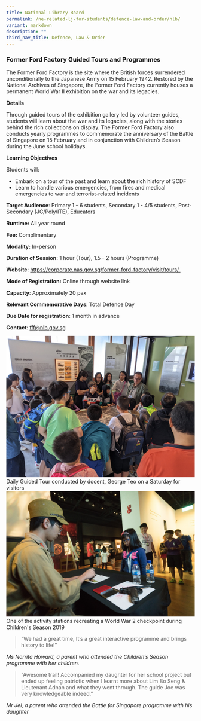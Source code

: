 ```yaml
---
title: National Library Board
permalink: /ne-related-lj-for-students/defence-law-and-order/nlb/
variant: markdown
description: ""
third_nav_title: Defence, Law & Order
---
```

### Former Ford Factory Guided Tours and Programmes

The Former Ford Factory is the site where the British forces surrendered unconditionally to the Japanese Army on 15 February 1942. Restored by the National Archives of Singapore, the Former Ford Factory currently houses a permanent World War II exhibition on the war and its legacies.

**Details**

Through guided tours of the exhibition gallery led by volunteer guides, students will learn about the war and its legacies, along with the stories behind the rich collections on display. The Former Ford Factory also conducts yearly programmes to commemorate the anniversary of the Battle of Singapore on 15 February and in conjunction with Children’s Season during the June school holidays.

**Learning Objectives**

Students will: 
* Embark on a tour of the past and learn about the rich history of SCDF 
* Learn to handle various emergencies, from fires and medical emergencies to war and terrorist-related incidents

**Target Audience**: Primary 1 - 6 students, Secondary 1 - 4/5 students, Post-Secondary (JC/Poly/ITE),  Educators

**Runtime:** All year round

**Fee:** Complimentary

**Modality:** In-person

**Duration of Session:** 1 hour (Tour), 1.5 - 2 hours (Programme)

**Website**: https://corporate.nas.gov.sg/former-ford-factory/visit/tours/ 

**Mode of Registration:** Online through website link

**Capacity**: Approximately 20 pax

**Relevant Commemorative Days**: Total Defence Day

**Due Date for registration**: 1 month in advance

**Contact**: fff@nlb.gov.sg

![](/images/Photo_1_FFF.jpg)Daily Guided Tour conducted by docent, George Teo on a Saturday for visitors
![](/images/Photo_2_FFF.jpg)One of the activity stations recreating a World War 2 checkpoint during Children's Season 2019

> “We had a great time, It’s a great interactive programme and brings history to life!” 

*Ms Norrita Howard, a parent who attended the Children’s Season programme with her children.*

> “Awesome trail! Accompanied my daughter for her school project but ended up feeling patriotic when I learnt more about Lim Bo Seng & Lieutenant Adnan and what they went through. The guide Joe was very knowledgeable indeed.”

*Mr Jei, a parent who attended the Battle for Singapore programme with his daughter*